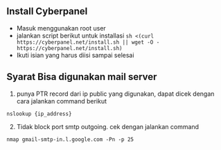 ## Install Cyberpanel

- Masuk menggunakan root user
- jalankan script berikut untuk installasi
```sh <(curl https://cyberpanel.net/install.sh || wget -O - https://cyberpanel.net/install.sh)```
- Ikuti isian yang harus diisi sampai selesai


## Syarat Bisa digunakan mail server
1. punya PTR record dari ip public yang digunakan, dapat dicek dengan cara jalankan command berikut
```
nslookup {ip_address}
```

2. Tidak block port smtp outgoing.
cek dengan jalankan command
```
nmap gmail-smtp-in.l.google.com -Pn -p 25
```